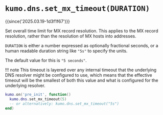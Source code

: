 # `kumo.dns.set_mx_timeout(DURATION)`

{{since('2025.03.19-1d3f1f67')}}

Set overall time limit for MX record resolution.  This applies to the MX record
resolution, rather than the resolution of MX hosts into addresses.

`DURATION` is either a number expressed as optionally fractional seconds,
or a human readable duration string like `"5s"` to specify the units.

The default value for this is `"5 seconds"`.

!!! note
    This timeout is layered over any internal timeout that the underlying DNS
    resolver might be configured to use, which means that the effective timeout
    will be the smallest of both this value and what is configured for the
    underlying resolver.

```lua
kumo.on('pre_init', function()
  kumo.dns.set_mx_timeout(5)
  -- or alternatively: kumo.dns.set_mx_timeout("5s")
end)
```
